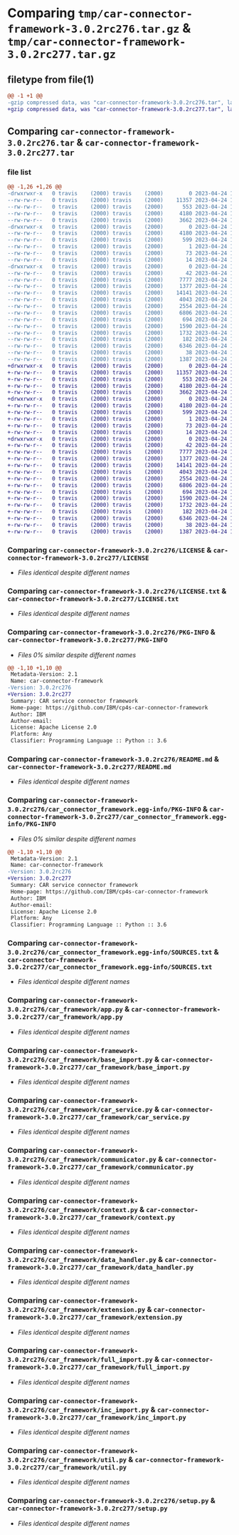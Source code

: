 # Comparing `tmp/car-connector-framework-3.0.2rc276.tar.gz` & `tmp/car-connector-framework-3.0.2rc277.tar.gz`

## filetype from file(1)

```diff
@@ -1 +1 @@
-gzip compressed data, was "car-connector-framework-3.0.2rc276.tar", last modified: Mon Apr 24 14:06:26 2023, max compression
+gzip compressed data, was "car-connector-framework-3.0.2rc277.tar", last modified: Mon Apr 24 14:06:35 2023, max compression
```

## Comparing `car-connector-framework-3.0.2rc276.tar` & `car-connector-framework-3.0.2rc277.tar`

### file list

```diff
@@ -1,26 +1,26 @@
-drwxrwxr-x   0 travis    (2000) travis    (2000)        0 2023-04-24 14:06:26.908527 car-connector-framework-3.0.2rc276/
--rw-rw-r--   0 travis    (2000) travis    (2000)    11357 2023-04-24 14:06:07.000000 car-connector-framework-3.0.2rc276/LICENSE
--rw-rw-r--   0 travis    (2000) travis    (2000)      553 2023-04-24 14:06:07.000000 car-connector-framework-3.0.2rc276/LICENSE.txt
--rw-rw-r--   0 travis    (2000) travis    (2000)     4180 2023-04-24 14:06:26.908527 car-connector-framework-3.0.2rc276/PKG-INFO
--rw-rw-r--   0 travis    (2000) travis    (2000)     3662 2023-04-24 14:06:07.000000 car-connector-framework-3.0.2rc276/README.md
-drwxrwxr-x   0 travis    (2000) travis    (2000)        0 2023-04-24 14:06:26.908527 car-connector-framework-3.0.2rc276/car_connector_framework.egg-info/
--rw-rw-r--   0 travis    (2000) travis    (2000)     4180 2023-04-24 14:06:26.000000 car-connector-framework-3.0.2rc276/car_connector_framework.egg-info/PKG-INFO
--rw-rw-r--   0 travis    (2000) travis    (2000)      599 2023-04-24 14:06:26.000000 car-connector-framework-3.0.2rc276/car_connector_framework.egg-info/SOURCES.txt
--rw-rw-r--   0 travis    (2000) travis    (2000)        1 2023-04-24 14:06:26.000000 car-connector-framework-3.0.2rc276/car_connector_framework.egg-info/dependency_links.txt
--rw-rw-r--   0 travis    (2000) travis    (2000)       73 2023-04-24 14:06:26.000000 car-connector-framework-3.0.2rc276/car_connector_framework.egg-info/requires.txt
--rw-rw-r--   0 travis    (2000) travis    (2000)       14 2023-04-24 14:06:26.000000 car-connector-framework-3.0.2rc276/car_connector_framework.egg-info/top_level.txt
-drwxrwxr-x   0 travis    (2000) travis    (2000)        0 2023-04-24 14:06:26.908527 car-connector-framework-3.0.2rc276/car_framework/
--rw-rw-r--   0 travis    (2000) travis    (2000)       42 2023-04-24 14:06:07.000000 car-connector-framework-3.0.2rc276/car_framework/__init__.py
--rw-rw-r--   0 travis    (2000) travis    (2000)     7777 2023-04-24 14:06:07.000000 car-connector-framework-3.0.2rc276/car_framework/app.py
--rw-rw-r--   0 travis    (2000) travis    (2000)     1377 2023-04-24 14:06:07.000000 car-connector-framework-3.0.2rc276/car_framework/base_import.py
--rw-rw-r--   0 travis    (2000) travis    (2000)    14141 2023-04-24 14:06:07.000000 car-connector-framework-3.0.2rc276/car_framework/car_service.py
--rw-rw-r--   0 travis    (2000) travis    (2000)     4043 2023-04-24 14:06:07.000000 car-connector-framework-3.0.2rc276/car_framework/communicator.py
--rw-rw-r--   0 travis    (2000) travis    (2000)     2554 2023-04-24 14:06:07.000000 car-connector-framework-3.0.2rc276/car_framework/context.py
--rw-rw-r--   0 travis    (2000) travis    (2000)     6806 2023-04-24 14:06:07.000000 car-connector-framework-3.0.2rc276/car_framework/data_handler.py
--rw-rw-r--   0 travis    (2000) travis    (2000)      694 2023-04-24 14:06:07.000000 car-connector-framework-3.0.2rc276/car_framework/extension.py
--rw-rw-r--   0 travis    (2000) travis    (2000)     1590 2023-04-24 14:06:07.000000 car-connector-framework-3.0.2rc276/car_framework/full_import.py
--rw-rw-r--   0 travis    (2000) travis    (2000)     1732 2023-04-24 14:06:07.000000 car-connector-framework-3.0.2rc276/car_framework/inc_import.py
--rw-rw-r--   0 travis    (2000) travis    (2000)      182 2023-04-24 14:06:07.000000 car-connector-framework-3.0.2rc276/car_framework/server_access.py
--rw-rw-r--   0 travis    (2000) travis    (2000)     6346 2023-04-24 14:06:07.000000 car-connector-framework-3.0.2rc276/car_framework/util.py
--rw-rw-r--   0 travis    (2000) travis    (2000)       38 2023-04-24 14:06:26.908527 car-connector-framework-3.0.2rc276/setup.cfg
--rw-rw-r--   0 travis    (2000) travis    (2000)     1387 2023-04-24 14:06:07.000000 car-connector-framework-3.0.2rc276/setup.py
+drwxrwxr-x   0 travis    (2000) travis    (2000)        0 2023-04-24 14:06:35.046506 car-connector-framework-3.0.2rc277/
+-rw-rw-r--   0 travis    (2000) travis    (2000)    11357 2023-04-24 14:06:12.000000 car-connector-framework-3.0.2rc277/LICENSE
+-rw-rw-r--   0 travis    (2000) travis    (2000)      553 2023-04-24 14:06:12.000000 car-connector-framework-3.0.2rc277/LICENSE.txt
+-rw-rw-r--   0 travis    (2000) travis    (2000)     4180 2023-04-24 14:06:35.046506 car-connector-framework-3.0.2rc277/PKG-INFO
+-rw-rw-r--   0 travis    (2000) travis    (2000)     3662 2023-04-24 14:06:12.000000 car-connector-framework-3.0.2rc277/README.md
+drwxrwxr-x   0 travis    (2000) travis    (2000)        0 2023-04-24 14:06:35.042504 car-connector-framework-3.0.2rc277/car_connector_framework.egg-info/
+-rw-rw-r--   0 travis    (2000) travis    (2000)     4180 2023-04-24 14:06:34.000000 car-connector-framework-3.0.2rc277/car_connector_framework.egg-info/PKG-INFO
+-rw-rw-r--   0 travis    (2000) travis    (2000)      599 2023-04-24 14:06:34.000000 car-connector-framework-3.0.2rc277/car_connector_framework.egg-info/SOURCES.txt
+-rw-rw-r--   0 travis    (2000) travis    (2000)        1 2023-04-24 14:06:34.000000 car-connector-framework-3.0.2rc277/car_connector_framework.egg-info/dependency_links.txt
+-rw-rw-r--   0 travis    (2000) travis    (2000)       73 2023-04-24 14:06:34.000000 car-connector-framework-3.0.2rc277/car_connector_framework.egg-info/requires.txt
+-rw-rw-r--   0 travis    (2000) travis    (2000)       14 2023-04-24 14:06:34.000000 car-connector-framework-3.0.2rc277/car_connector_framework.egg-info/top_level.txt
+drwxrwxr-x   0 travis    (2000) travis    (2000)        0 2023-04-24 14:06:35.046506 car-connector-framework-3.0.2rc277/car_framework/
+-rw-rw-r--   0 travis    (2000) travis    (2000)       42 2023-04-24 14:06:12.000000 car-connector-framework-3.0.2rc277/car_framework/__init__.py
+-rw-rw-r--   0 travis    (2000) travis    (2000)     7777 2023-04-24 14:06:13.000000 car-connector-framework-3.0.2rc277/car_framework/app.py
+-rw-rw-r--   0 travis    (2000) travis    (2000)     1377 2023-04-24 14:06:12.000000 car-connector-framework-3.0.2rc277/car_framework/base_import.py
+-rw-rw-r--   0 travis    (2000) travis    (2000)    14141 2023-04-24 14:06:13.000000 car-connector-framework-3.0.2rc277/car_framework/car_service.py
+-rw-rw-r--   0 travis    (2000) travis    (2000)     4043 2023-04-24 14:06:13.000000 car-connector-framework-3.0.2rc277/car_framework/communicator.py
+-rw-rw-r--   0 travis    (2000) travis    (2000)     2554 2023-04-24 14:06:13.000000 car-connector-framework-3.0.2rc277/car_framework/context.py
+-rw-rw-r--   0 travis    (2000) travis    (2000)     6806 2023-04-24 14:06:13.000000 car-connector-framework-3.0.2rc277/car_framework/data_handler.py
+-rw-rw-r--   0 travis    (2000) travis    (2000)      694 2023-04-24 14:06:12.000000 car-connector-framework-3.0.2rc277/car_framework/extension.py
+-rw-rw-r--   0 travis    (2000) travis    (2000)     1590 2023-04-24 14:06:12.000000 car-connector-framework-3.0.2rc277/car_framework/full_import.py
+-rw-rw-r--   0 travis    (2000) travis    (2000)     1732 2023-04-24 14:06:12.000000 car-connector-framework-3.0.2rc277/car_framework/inc_import.py
+-rw-rw-r--   0 travis    (2000) travis    (2000)      182 2023-04-24 14:06:12.000000 car-connector-framework-3.0.2rc277/car_framework/server_access.py
+-rw-rw-r--   0 travis    (2000) travis    (2000)     6346 2023-04-24 14:06:13.000000 car-connector-framework-3.0.2rc277/car_framework/util.py
+-rw-rw-r--   0 travis    (2000) travis    (2000)       38 2023-04-24 14:06:35.046506 car-connector-framework-3.0.2rc277/setup.cfg
+-rw-rw-r--   0 travis    (2000) travis    (2000)     1387 2023-04-24 14:06:12.000000 car-connector-framework-3.0.2rc277/setup.py
```

### Comparing `car-connector-framework-3.0.2rc276/LICENSE` & `car-connector-framework-3.0.2rc277/LICENSE`

 * *Files identical despite different names*

### Comparing `car-connector-framework-3.0.2rc276/LICENSE.txt` & `car-connector-framework-3.0.2rc277/LICENSE.txt`

 * *Files identical despite different names*

### Comparing `car-connector-framework-3.0.2rc276/PKG-INFO` & `car-connector-framework-3.0.2rc277/PKG-INFO`

 * *Files 0% similar despite different names*

```diff
@@ -1,10 +1,10 @@
 Metadata-Version: 2.1
 Name: car-connector-framework
-Version: 3.0.2rc276
+Version: 3.0.2rc277
 Summary: CAR service connector framework
 Home-page: https://github.com/IBM/cp4s-car-connector-framework
 Author: IBM
 Author-email: 
 License: Apache License 2.0
 Platform: Any
 Classifier: Programming Language :: Python :: 3.6
```

### Comparing `car-connector-framework-3.0.2rc276/README.md` & `car-connector-framework-3.0.2rc277/README.md`

 * *Files identical despite different names*

### Comparing `car-connector-framework-3.0.2rc276/car_connector_framework.egg-info/PKG-INFO` & `car-connector-framework-3.0.2rc277/car_connector_framework.egg-info/PKG-INFO`

 * *Files 0% similar despite different names*

```diff
@@ -1,10 +1,10 @@
 Metadata-Version: 2.1
 Name: car-connector-framework
-Version: 3.0.2rc276
+Version: 3.0.2rc277
 Summary: CAR service connector framework
 Home-page: https://github.com/IBM/cp4s-car-connector-framework
 Author: IBM
 Author-email: 
 License: Apache License 2.0
 Platform: Any
 Classifier: Programming Language :: Python :: 3.6
```

### Comparing `car-connector-framework-3.0.2rc276/car_connector_framework.egg-info/SOURCES.txt` & `car-connector-framework-3.0.2rc277/car_connector_framework.egg-info/SOURCES.txt`

 * *Files identical despite different names*

### Comparing `car-connector-framework-3.0.2rc276/car_framework/app.py` & `car-connector-framework-3.0.2rc277/car_framework/app.py`

 * *Files identical despite different names*

### Comparing `car-connector-framework-3.0.2rc276/car_framework/base_import.py` & `car-connector-framework-3.0.2rc277/car_framework/base_import.py`

 * *Files identical despite different names*

### Comparing `car-connector-framework-3.0.2rc276/car_framework/car_service.py` & `car-connector-framework-3.0.2rc277/car_framework/car_service.py`

 * *Files identical despite different names*

### Comparing `car-connector-framework-3.0.2rc276/car_framework/communicator.py` & `car-connector-framework-3.0.2rc277/car_framework/communicator.py`

 * *Files identical despite different names*

### Comparing `car-connector-framework-3.0.2rc276/car_framework/context.py` & `car-connector-framework-3.0.2rc277/car_framework/context.py`

 * *Files identical despite different names*

### Comparing `car-connector-framework-3.0.2rc276/car_framework/data_handler.py` & `car-connector-framework-3.0.2rc277/car_framework/data_handler.py`

 * *Files identical despite different names*

### Comparing `car-connector-framework-3.0.2rc276/car_framework/extension.py` & `car-connector-framework-3.0.2rc277/car_framework/extension.py`

 * *Files identical despite different names*

### Comparing `car-connector-framework-3.0.2rc276/car_framework/full_import.py` & `car-connector-framework-3.0.2rc277/car_framework/full_import.py`

 * *Files identical despite different names*

### Comparing `car-connector-framework-3.0.2rc276/car_framework/inc_import.py` & `car-connector-framework-3.0.2rc277/car_framework/inc_import.py`

 * *Files identical despite different names*

### Comparing `car-connector-framework-3.0.2rc276/car_framework/util.py` & `car-connector-framework-3.0.2rc277/car_framework/util.py`

 * *Files identical despite different names*

### Comparing `car-connector-framework-3.0.2rc276/setup.py` & `car-connector-framework-3.0.2rc277/setup.py`

 * *Files identical despite different names*

